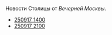 Новости Столицы от *Вечерней Москвы*.

* [250917 1400](250917%201400.md)
* [250917 2100](250917%202100.md)